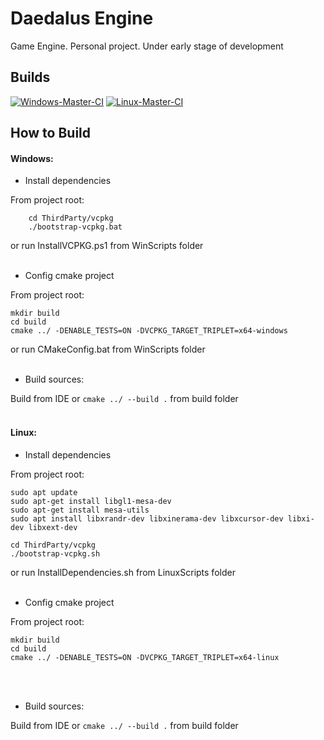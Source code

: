 # Daedalus Engine
Game Engine. Personal project. Under early stage of development


## Builds

[![Windows-Master-CI](https://github.com/prostomaxym/daedalus_engine/actions/workflows/Windows-Master-CI.yml/badge.svg?branch=master)](https://github.com/prostomaxym/daedalus_engine/actions/workflows/Windows-Master-CI.yml)
[![Linux-Master-CI](https://github.com/prostomaxym/daedalus_engine/actions/workflows/Linux-Master-CI.yml/badge.svg?branch=master)](https://github.com/prostomaxym/daedalus_engine/actions/workflows/Linux-Master-CI.yml)


## How to Build

#### Windows:
- Install dependencies

From project root:
````console
    cd ThirdParty/vcpkg
    ./bootstrap-vcpkg.bat
````
or run InstallVCPKG.ps1 from WinScripts folder
<br>
<br>

- Config cmake project

From project root:
````console
mkdir build
cd build
cmake ../ -DENABLE_TESTS=ON -DVCPKG_TARGET_TRIPLET=x64-windows
````
or run CMakeConfig.bat from WinScripts folder
<br>
<br>

- Build sources:

Build from IDE or `cmake ../ --build .` from build folder
<br>
<br>

#### Linux:
- Install dependencies

From project root:
````console
sudo apt update
sudo apt-get install libgl1-mesa-dev
sudo apt-get install mesa-utils
sudo apt install libxrandr-dev libxinerama-dev libxcursor-dev libxi-dev libxext-dev

cd ThirdParty/vcpkg
./bootstrap-vcpkg.sh
````
or run InstallDependencies.sh from LinuxScripts folder
<br>
<br>

- Config cmake project

From project root:
````console
mkdir build
cd build
cmake ../ -DENABLE_TESTS=ON -DVCPKG_TARGET_TRIPLET=x64-linux
````
<br>
<br>

- Build sources:

Build from IDE or `cmake ../ --build .` from build folder
<br>
<br>
